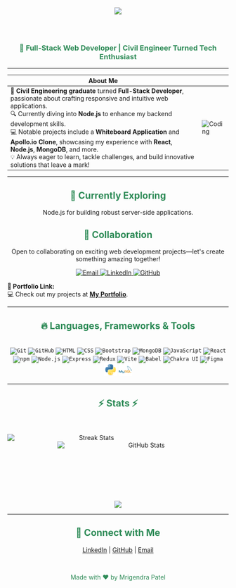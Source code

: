 <h1 align="center">
  <a href="https://git.io/typing-svg">
    <img src="https://readme-typing-svg.herokuapp.com/?lines=Hello,+There!+👋;+This+is+Mrigendra+Patel....;Nice+to+meet+you!&center=true&size=35&color=6B8E23">
  </a>
</h1>

<br>

<h3 align="center" style="color: #2E8B57;">🚀 Full-Stack Web Developer | Civil Engineer Turned Tech Enthusiast</h3>

---

| About Me |  |
|----------|-------|
| 🌟 **Civil Engineering graduate** turned **Full-Stack Developer**, passionate about crafting responsive and intuitive web applications.<br>🔍 Currently diving into **Node.js** to enhance my backend development skills.<br>💻 Notable projects include a **Whiteboard Application** and **Apollo.io Clone**, showcasing my experience with **React**, **Node.js**, **MongoDB**, and more.<br>💡 Always eager to learn, tackle challenges, and build innovative solutions that leave a mark! | <img alt="Coding" width="350" src="https://user-images.githubusercontent.com/74038190/235224431-e8c8c12e-6826-47f1-89fb-2ddad83b3abf.gif"/> |

<hr>

<h2 align="center" style="color: #2E8B57;">🌱 Currently Exploring</h2>
<p align="center">Node.js for building robust server-side applications.</p>

<h2 align="center" style="color: #2E8B57;">💼 Collaboration</h2>
<p align="center">Open to collaborating on exciting web development projects—let's create something amazing together!</p>

<p align="center">
  <a href="mailto:mrigendrapatel11@gmail.com">
    <img src="https://img.shields.io/badge/-Email-D14836?style=for-the-badge&logo=gmail&logoColor=white" alt="Email"/>
  </a> 
  <a href="https://www.linkedin.com/in/mrigendra-patel-mp" target="_blank">
    <img src="https://img.shields.io/badge/-LinkedIn-blue?style=for-the-badge&logo=linkedin&logoColor=white" alt="LinkedIn"/>
  </a>
  <a href="https://github.com/mrigendra-18" target="_blank">
    <img src="https://img.shields.io/badge/-GitHub-181717?style=for-the-badge&logo=github&logoColor=white" alt="GitHub"/>
  </a>
</p>

**🚀 Portfolio Link:**  
💻 Check out my projects at [**My Portfolio**](https://mrigendra-18.github.io/).

<hr>

<h2 align="center" style="color: #2E8B57;">🔥 Languages, Frameworks & Tools</h2>
<br>

<div align="center">
  <code><img width="30" src="https://user-images.githubusercontent.com/25181517/192108372-f71d70ac-7ae6-4c0d-8395-51d8870c2ef0.png" alt="Git" title="Git"/></code>
  <code><img width="30" src="https://user-images.githubusercontent.com/25181517/192108374-8da61ba1-99ec-41d7-80b8-fb2f7c0a4948.png" alt="GitHub" title="GitHub"/></code>
  <code><img width="30" src="https://user-images.githubusercontent.com/25181517/192158954-f88b5814-d510-4564-b285-dff7d6400dad.png" alt="HTML" title="HTML"/></code>
  <code><img width="30" src="https://user-images.githubusercontent.com/25181517/183898674-75a4a1b1-f960-4ea9-abcb-637170a00a75.png" alt="CSS" title="CSS"/></code>
  <code><img width="30" src="https://user-images.githubusercontent.com/25181517/183898054-b3d693d4-dafb-4808-a509-bab54cf5de34.png" alt="Bootstrap" title="Bootstrap"/></code>
  <code><img width="30" src="https://user-images.githubusercontent.com/25181517/182884177-d48a8579-2cd0-447a-b9a6-ffc7cb02560e.png" alt="MongoDB" title="MongoDB"/></code>
  <code><img width="30" src="https://user-images.githubusercontent.com/25181517/117447155-6a868a00-af3d-11eb-9cfe-245df15c9f3f.png" alt="JavaScript" title="JavaScript"/></code>
  <code><img width="30" src="https://user-images.githubusercontent.com/25181517/183897015-94a058a6-b86e-4e42-a37f-bf92061753e5.png" alt="React" title="React"/></code>
  <code><img width="30" src="https://user-images.githubusercontent.com/25181517/121401671-49102800-c959-11eb-9f6f-74d49a5e1774.png" alt="npm" title="npm"/></code>
  <code><img width="30" src="https://user-images.githubusercontent.com/25181517/183568594-85e280a7-0d7e-4d1a-9028-c8c2209e073c.png" alt="Node.js" title="Node.js"/></code>
  <code><img width="30" src="https://user-images.githubusercontent.com/25181517/183859966-a3462d8d-1bc7-4880-b353-e2cbed900ed6.png" alt="Express" title="Express"/></code>
  <code><img width="30" src="https://user-images.githubusercontent.com/25181517/187896150-cc1dcb12-d490-445c-8e4d-1275cd2388d6.png" alt="Redux" title="Redux"/></code>
  <code><img width="30" src="https://github-production-user-asset-6210df.s3.amazonaws.com/62091613/261395532-b40892ef-efb8-4b0e-a6b5-d1cfc2f3fc35.png" alt="Vite" title="Vite"/></code>
  <code><img width="30" src="https://github.com/marwin1991/profile-technology-icons/assets/136815194/ecd443af-ebba-4af8-a46e-1bf64d863b5b" alt="Babel" title="Babel"/></code>
  <code><img width="30" src="https://user-images.githubusercontent.com/25181517/190887639-d0ba4ec9-ddbe-45dd-bea1-4db83846503e.png" alt="Chakra UI" title="Chakra UI"/></code>
  <code><img width="30" src="https://www.vectorlogo.zone/logos/figma/figma-icon.svg" alt="Figma" title="Figma"/></code>
  <code><img width="30" src="https://raw.githubusercontent.com/devicons/devicon/master/icons/python/python-original.svg" alt="Python" title="Python"/></code>
  <code><img width="30" src="https://raw.githubusercontent.com/devicons/devicon/master/icons/mysql/mysql-original-wordmark.svg" alt="MySQL" title="MySQL"/></code>
</div>

<hr>

<h2 align="center" style="color: #2E8B57;">⚡ Stats ⚡</h2>
<br>
<p align="center">
  <div align="center">
    <a href="https://github.com/denvercoder1/github-readme-streak-stats" title="Go to Source">
      <img align="left" width="390" src="https://streak-stats.demolab.com/?user=mrigendra-18&theme=react&border=61dafb&hide_border=true" alt="Streak Stats" /> 
    </a>
    <a href="https://github.com/anuraghazra/github-readme-stats" title="Go to Source">
      <img align="right" width="390" src="https://github-readme-stats.vercel.app/api?username=mrigendra-18&show_icons=true&theme=react&border_color=61dafb&hide_border=true" alt="GitHub Stats" />
    </a>
  </div>
  
  <br><br><br><br><br><br><br><br>
  
  <div align="center">
    <a href="https://github.com/anuraghazra/github-readme-stats">
      <img height="200" align="center" src="https://github-readme-stats.vercel.app/api/top-langs/?username=mrigendra-18&theme=react&border_color=61dafb&hide_border=true" />
    </a>
  </div>
</p>

<hr>

<h2 align="center" style="color: #2E8B57;">🔗 Connect with Me</h2>
<p align="center">
  <a href="https://www.linkedin.com/in/mrigendra-patel-mp" target="_blank">LinkedIn</a> | 
  <a href="https://github.com/mrigendra-18" target="_blank">GitHub</a> | 
  <a href="mailto:mrigendrapatel11@gmail.com">Email</a>
</p>

<br>
<p align="center" style="color: #2E8B57;">Made with ❤️ by Mrigendra Patel</p>
